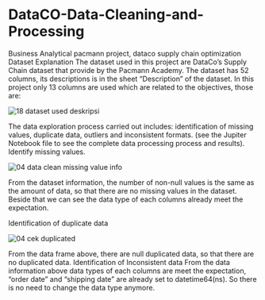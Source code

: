 # DataCO-Data-Cleaning-and-Processing
Business Analytical pacmann project, dataco supply chain optimization
Dataset Explanation
The dataset used in this project are DataCo’s Supply Chain dataset that provide by the Pacmann Academy. The dataset has 52 columns, its descriptions is in the sheet “Description” of the dataset. In this project only 13 columns are used which are related to the objectives, those are:

![18 dataset used deskripsi](https://github.com/indra2878/DataCO-Data-Cleaning-and-Processing/assets/129472057/920acfe4-cdb2-4ea3-b8f0-3ea0255ec4aa)

The data exploration process carried out includes: identification of missing values, duplicate data, outliers and inconsistent formats. (see the Jupiter Notebook file to see the complete data processing process and results).
Identify missing values. 

![04 data clean missing value info](https://github.com/indra2878/DataCO-Data-Cleaning-and-Processing/assets/129472057/3ad3adbb-86eb-4c6d-a5af-b7d7f4c94888)

From the dataset information, the number of non-null values is the same as the amount of data, so that there are no missing values in the dataset. Beside that we can see the data type of each columns already meet the expectation.

Identification of duplicate data

![04 cek duplicated](https://github.com/indra2878/DataCO-Data-Cleaning-and-Processing/assets/129472057/2dd7b772-ec1a-40f9-84b2-71bd4e097e01)

From the data frame above, there are null duplicated data, so that there are no duplicated data.
Identification of Inconsistent data
From the data information above data types of each columns are meet the expectation, “order date” and “shipping date”  are already set to datetime64(ns). So there is no need to change the data type anymore.
